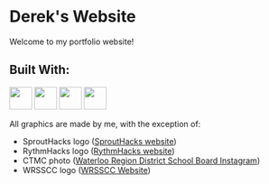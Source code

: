 # Derek's Website
Welcome to my portfolio website!

## Built With:
<code><img height="40" src="https://upload.wikimedia.org/wikipedia/commons/thumb/6/61/HTML5_logo_and_wordmark.svg/1024px-HTML5_logo_and_wordmark.svg.png"></code>
<code><img height="40" src="https://upload.wikimedia.org/wikipedia/commons/thumb/d/d5/CSS3_logo_and_wordmark.svg/800px-CSS3_logo_and_wordmark.svg.png"></code>
<code><img height="40" src="https://upload.wikimedia.org/wikipedia/commons/thumb/6/6a/JavaScript-logo.png/600px-JavaScript-logo.png"></code>
<code><img height="40" src="https://cdn.worldvectorlogo.com/logos/jquery-4.svg"></code>

All graphics are made by me, with the exception of:
+ SproutHacks logo ([SproutHacks website](https://sprouthacks.ca/))
+ RythmHacks logo ([RythmHacks website](https://rythmhacks.ca/))
+ CTMC photo ([Waterloo Region District School Board Instagram](https://www.instagram.com/p/C7oves8OGzL/?img_index=1))
+ WRSSCC logo ([WRSSCC Website](https://wrsscc.vercel.app/))
